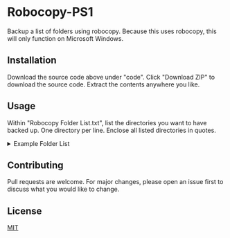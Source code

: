 # Robocopy-PS1

Backup a list of folders using robocopy. Because this uses robocopy, this will only function on Microsoft Windows.

## Installation

Download the source code above under "code". Click "Download ZIP" to download the source code. Extract the contents anywhere you like.

## Usage

Within "Robocopy Folder List.txt", list the directories you want to have backed up. One directory per line. Enclose all listed directories in quotes.
<details>
<summary>Example Folder List</summary>
"C:\Users\Default\Documents"<br>
"C:\Users\Public\Pictures"<br>
"D:\SteamLibrary"
</details>

## Contributing
Pull requests are welcome. For major changes, please open an issue first to discuss what you would like to change.

## License
[MIT](https://choosealicense.com/licenses/mit/)

